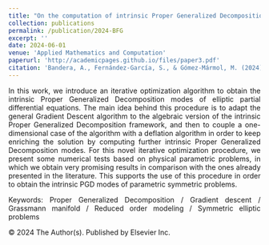 ```yaml
---
title: "On the computation of intrinsic Proper Generalized Decomposition modes of parametric symmetric elliptic problems on Grassmann manifolds"
collection: publications
permalink: /publication/2024-BFG
excerpt: ''
date: 2024-06-01
venue: 'Applied Mathematics and Computation'
paperurl: 'http://academicpages.github.io/files/paper3.pdf'
citation: 'Bandera, A., Fernández-García, S., & Gómez-Mármol, M. (2024). &quot;On the computation of intrinsic Proper Generalized Decomposition modes of parametric symmetric elliptic problems on Grassmann manifolds.&quot; <i>Applied Mathematics and Computation</i>, 470, 128579.'
---
```


<div style="text-align: justify">
<p>In this work, we introduce an iterative optimization algorithm to obtain the intrinsic Proper Generalized Decomposition modes of elliptic partial differential equations. The main idea behind this procedure is to adapt the general Gradient Descent algorithm to the algebraic version of the intrinsic Proper Generalized Decomposition framework, and then to couple a one-dimensional case of the algorithm with a deflation algorithm in order to keep enriching the solution by computing further intrinsic Proper Generalized Decomposition modes. For this novel iterative optimization procedure, we present some numerical tests based on physical parametric problems, in which we obtain very promising results in comparison with the ones already presented in the literature. This supports the use of this procedure in order to obtain the intrinsic PGD modes of parametric symmetric problems.</p>

<p>Keywords: Proper Generalized Decomposition / Gradient descent / Grassmann manifold / Reduced order modeling / Symmetric elliptic problems</p>

<p>© 2024 The Author(s). Published by Elsevier Inc.</p>
</div>
